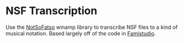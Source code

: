 # NSF Transcription

Use the [NotSoFatso](http://www.vgmpf.com/Wiki/index.php/Not_So,_Fatso!) winamp library to transcribe NSF files to a kind of musical notation.  Based largely off of the code in [Famistudio](https://github.com/BleuBleu/FamiStudio).